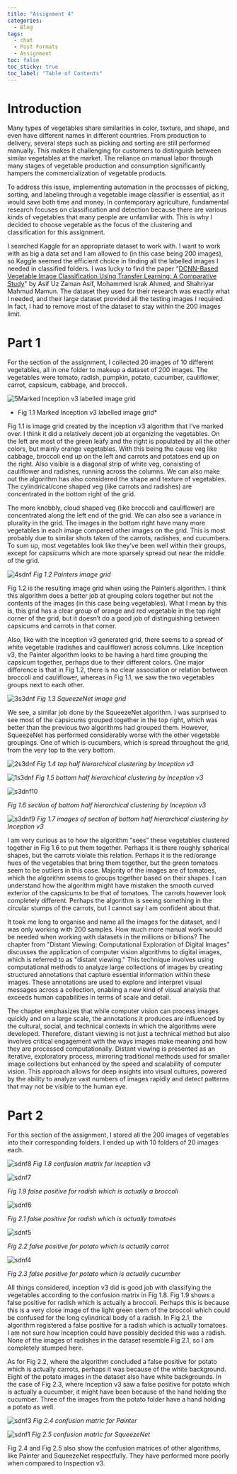 ```yaml
---
title: "Assignment 4"
categories:
  - Blog
tags:
  - chat
  - Post Formats
  - Assignment
toc: false
toc_sticky: true
toc_label: "Table of Contents"
---
```


# Introduction

Many types of vegetables share similarities in color, texture, and shape, and even have different names in different countries. From production to delivery, several steps such as picking and sorting are still performed manually. This makes it challenging for customers to distinguish between similar vegetables at the market. The reliance on manual labor through many stages of vegetable production and consumption significantly hampers the commercialization of vegetable products. 

To address this issue, implementing automation in the processes of picking, sorting, and labeling through a vegetable image classifier is essential, as it would save both time and money. In contemporary agriculture, fundamental research focuses on classification and detection because there are various kinds of vegetables that many people are unfamiliar with. This is why I decided to choose vegetable as the focus of the clustering and classification for this assignment.

I searched Kaggle for an appropriate dataset to work with. I want to work with as big a data set and I am allowed to (in this case being 200 images), so Kaggle seemed the efficient choice in finding all the labelled images I needed in classified folders. I was lucky to find the paper “[DCNN-Based Vegetable Image Classification Using Transfer Learning: A Comparative Study]( https://www.researchgate.net/publication/352846889_DCNN-Based_Vegetable_Image_Classification_Using_Transfer_Learning_A_Comparative_Study)" by Asif Uz Zaman Asif, Mohammed Israk Ahmed, and Shahriyar Mahmud Mamun. The dataset they used for their research was exactly what I needed, and their large dataset provided all the testing images I required. In fact, I had to remove most of the dataset to stay within the 200 images limit.

# Part 1

For the section of the assignment, I collected 20 images of 10 different vegetables, all in one folder to makeup a dataset of 200 images. The vegetables were tomato, radish, pumpkin, potato, cucumber, cauliflower, carrot, capsicum, cabbage, and broccoli.

![5Marked Inception v3 labelled image grid](/assets\images\analyse_inception_labelled_grid.png)
* Fig 1.1 Marked Inception v3 labelled image grid*

Fig 1.1 is image grid created by the inception v3 algorithm that I’ve marked over. I think it did a relatively decent job at organizing the vegetables. On the left are most of the green leafy and the right is populated by all the other colors, but mainly orange vegetables. With this being the cause veg like cabbage, broccoli end up on the left and carrots and potatoes end up on the right. Also visible is a diagonal strip of white veg, consisting of cauliflower and radishes, running across the columns. We can also make out the algorithm has also considered the shape and texture of vegetables. The cylindrical/cone shaped veg (like carrots and radishes) are concentrated in the bottom right of the grid. 

The more knobbly, cloud shaped veg (like broccoli and cauliflower) are concentrated along the left end of the grid. We can also see a variance in plurality in the grid. The images in the bottom right have many more vegetables in each image compared other images on the grid. This is most probably due to similar shots taken of the carrots, radishes, and cucumbers. To sum up, most vegetables look like they’ve been well within their groups, except for capsicums which are more sparsely spread out near the middle of the grid.

![4sdnf](/assets\images\painter_grid.png)
*Fig 1.2 Painters image grid*

Fig 1.2 is the resulting image grid when using the Painters algorithm. I think this algorithm does a better job at grouping colors together but not the contents of the images (in this case being vegetables). What I mean by this is, this grid has a clear group of orange and red vegetable in the  top right corner of the grid, but it doesn’t do a good job of distinguishing between capsicums and carrots in that corner. 

Also, like with the inception v3 generated grid, there seems to a spread of white vegetable (radishes and cauliflower) across columns. Like Inception v3, the Painter algorithm looks to be having a hard time grouping the capsicum together, perhaps due to their different colors. One major difference is that in Fig 1.2, there is no clear association or relation between broccoli and cauliflower, whereas in Fig 1.1, we saw the two vegetables groups next to each other.

![3s3dnf](/assets\images\squeezenet_grid.png)
*Fig 1.3 SqueezeNet image grid*

We see, a similar job done by the SqueezeNet algorithm. I was surprised to see most of the capsicums grouped together in the top right, which was better than the previous two algorithms had grouped them. However, SqueezeNet has performed considerably worse with the other vegetable groupings. One of which is cucumbers, which is spread throughout the grid, from the very top to the very bottom.

![2s3dnf](/assets\images\hierarchy1.png)
*Fig 1.4 top half hierarchical clustering by Inception v3*

![1s3dnf](/assets\images\hierarchy2.png)
*Fig 1.5 bottom half hierarchical clustering by Inception v3*

![s3dnf10](/assets\images\section_of_hierarchy.png)

*Fig 1.6 section of bottom half hierarchical clustering by Inception v3*

![s3dnf9](/assets\images\images_of_section_of_hierarchy.png)
*Fig 1.7 images of section of bottom half hierarchical clustering by Inception v3*

I am very curious as to how the algorithm “sees” these vegetables clustered together in Fig 1.6 to put  them together. Perhaps it is there roughly spherical shapes, but the carrots violate this relation.  Perhaps it is the red/orange hues of the vegetables that bring them together, but the green tomatoes seem to be outliers in this case. Majority of the images are of tomatoes, which the algorithm seems to groups together based on their shapes. I can understand how the algorithm might have mistaken the smooth curved exterior of the capsicums to be that of tomatoes. The carrots however look completely different. Perhaps the algorithm is seeing something in the circular stumps of the carrots, but I cannot say I am confident about that.

It took me long to organise and name all the images for the dataset, and I was only working with 200 samples. How much more manual work would be needed when working with datasets in the millions or billions? 
The chapter from "Distant Viewing: Computational Exploration of Digital Images" discusses the application of computer vision algorithms to digital images, which is referred to as "distant viewing." This technique involves using computational methods to analyze large collections of images by creating structured annotations that capture essential information within these images. These annotations are used to explore and interpret visual messages across a collection, enabling a new kind of visual analysis that exceeds human capabilities in terms of scale and detail.

The chapter emphasizes that while computer vision can process images quickly and on a large scale, the annotations it produces are influenced by the cultural, social, and technical contexts in which the algorithms were developed. Therefore, distant viewing is not just a technical method but also involves critical engagement with the ways images make meaning and how they are processed computationally.
Distant viewing is presented as an iterative, exploratory process, mirroring traditional methods used for smaller image collections but enhanced by the speed and scalability of computer vision. This approach allows for deep insights into visual cultures, powered by the ability to analyze vast numbers of images rapidly and detect patterns that may not be visible to the human eye.


# Part 2
For this section of the assignment, I stored all the 200 images of vegetables into their corresponding folders. I ended up with 10 folders of 20 images each.

![sdnf8](/assets\images\inceptionv3_matrix.png)
*Fig 1.8 confusion matrix for inception v3*


![sdnf7](/assets\images\false_raddish.png)

*Fig 1.9 false positive for radish which is actually a broccoli*


![sdnf6](/assets\images\false_raddish2.png)

*Fig 2.1 false positive for radish which is actually tomatoes*


![sdnf5](/assets\images\false_potato.png)

*Fig 2.2 false positive for potato which is actually carrot*


![sdnf4](/assets\images\false_potato2.png)

*Fig 2.3 false positive for potato which is actually cucumber*

All things considered, inception v3 did is good job with classifying the vegetables according to the confusion matrix in Fig 1.8. Fig 1.9 shows a false positive for radish which is actually a broccoli. Perhaps this is because this is a very close image of the light green stem of the broccoli which could be confused for the long cylindrical body of a radish. In Fig 2.1, the algorithm registered a false positive for a radish which is actually tomatoes. I am not sure how Inception could have possibly decided this was a radish. None of the images of radishes in the dataset resemble Fig 2.1, so I am completely stumped here. 

As for Fig 2.2, where the algorithm concluded a false positive for potato which is actually carrots, perhaps it was because of the white background. Eight of the potato images in the dataset also have white backgrounds. In the case of Fig 2.3, where Inception v3 saw a false positive for potato which is actually a cucumber, it might have been because of the hand holding the cucumber. Three of the images from the potato folder have a hand holding a potato as well.

![sdnf3](/assets\images\painter_matrix.png)
*Fig 2.4 confusion matric for Painter*

![sdnf1](/assets\images\squeezenet_matrix.png)
*Fig 2.5 confusion matric for SqueezeNet*

Fig 2.4 and Fig 2.5 also show the confusion matrices of other algorithms, like Painter and SqueezeNet respectfully. They have performed more poorly when compared to Inspection v3. 